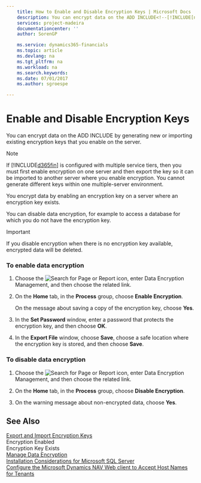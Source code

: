 ```yaml
---
    title: How to Enable and Disable Encryption Keys | Microsoft Docs
    description: You can encrypt data on the ADD INCLUDE<!--[!INCLUDE[nav_server](../../includes/nav_server_md.md)]--> by generating new or importing existing encryption keys that you enable on the server.
    services: project-madeira
    documentationcenter: ''
    author: SorenGP

    ms.service: dynamics365-financials
    ms.topic: article
    ms.devlang: na
    ms.tgt_pltfrm: na
    ms.workload: na
    ms.search.keywords:
    ms.date: 07/01/2017
    ms.author: sgroespe

---
```

# Enable and Disable Encryption Keys
You can encrypt data on the ADD INCLUDE<!--[!INCLUDE[nav_server](../../includes/nav_server_md.md)]--> by generating new or importing existing encryption keys that you enable on the server.  
  
> [!NOTE]  
>  If [!INCLUDE[d365fin](includes/d365fin_md.md)] is configured with multiple service tiers, then you must first enable encryption on one server and then export the key so it can be imported to another server where you enable encryption. You cannot generate different keys within one multiple-server environment.  
  
 You encrypt data by enabling an encryption key on a server where an encryption key exists.  
  
 You can disable data encryption, for example to access a database for which you do not have the encryption key.  
  
> [!IMPORTANT]  
>  If you disable encryption when there is no encryption key available, encrypted data will be deleted.  
  
### To enable data encryption  
  
1.  Choose the ![Search for Page or Report](media/ui-search/search_small.png "Search for Page or Report icon") icon, enter Data Encryption Management, and then choose the related link.  
  
2.  On the **Home** tab, in the **Process** group, choose **Enable Encryption**.  
  
     On the message about saving a copy of the encryption key, choose **Yes**.  
  
3.  In the **Set Password** window, enter a password that protects the encryption key, and then choose **OK**.  
  
4.  In the **Export File** window, choose **Save**, choose a safe location where the encryption key is stored, and then choose **Save**.  
  
### To disable data encryption  
  
1.  Choose the ![Search for Page or Report](media/ui-search/search_small.png "Search for Page or Report icon") icon, enter Data Encryption Management, and then choose the related link.  
  
2.  On the **Home** tab, in the **Process** group, choose **Disable Encryption**.  
  
3.  On the warning message about non-encrypted data, choose **Yes**.  
  
## See Also  
 [Export and Import Encryption Keys](../how-to-export-and-import-encryption-keys.md)   
 Encryption Enabled   
 Encryption Key Exists   
 [Manage Data Encryption](../manage-data-encryption.md)   
 [Installation Considerations for Microsoft SQL Server](../Installation%20Considerations%20for%20Microsoft%20SQL%20Server.md)   
 [Configure the Microsoft Dynamics NAV Web client to Accept Host Names for Tenants](../How%20to:%20Configure%20the%20Microsoft%20Dynamics%20NAV%20Web%20client%20to%20Accept%20Host%20Names%20for%20Tenants.md)